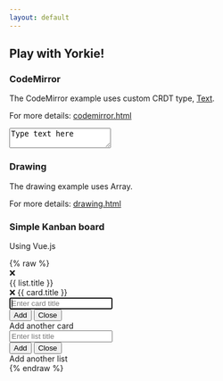 ```yaml
---
layout: default
---
```

<section class="demo">
  <div class="wrapper">
    <h2>Play with Yorkie!</h2>
    <h3>CodeMirror</h3>
    <p>The CodeMirror example uses custom CRDT type, <a href="/docs/master/js-sdk#text">Text</a>.</p>
    <p>For more details: <a href="https://github.com/yorkie-team/yorkie-js-sdk/blob/master/dist/index.html">codemirror.html</a></p>
    <div class="text">
      <textarea id="text-editor">Type text here</textarea>
    </div>
    <h3>Drawing</h3>
    <p>The drawing example uses Array.</p>
    <p>For more details: <a href="https://github.com/yorkie-team/yorkie-js-sdk/blob/master/dist/drawing.html">drawing.html</a></p>
    <div class="drawing">
      <canvas id="drawing-panel" width="480px" height="300px"></canvas>
    </div>
    <h3>Simple Kanban board</h3>
    <p>Using Vue.js</p>
    <div class="kanban" id="kanban-board">
{% raw %}
      <div v-cloak class="list" v-for="list in lists">
        <span class="delete" v-on:click="deleteList(list)">❌</span>
        <div class="title">{{ list.title }}</div>
        <div class="card" v-for="card in list.cards">
          <span class="delete" v-on:click="deleteCard(list, card)">❌</span>
          {{ card.title }}
        </div>
        <div class="add-card">
          <div v-if="isOpened(list.getID())" class="add-form">
            <input type="text" v-model="title" v-on:keyup.enter="addCard(list)" placeholder="Enter card title" autofocus>
            <div class="buttons">
              <input type="button" value="Add" v-on:click="addCard(list)">
              <input type="button" value="Close" class="pull-right" v-on:click="closeForm(list)">
            </div>
          </div>
          <div v-else class="add-card-opener" v-on:click="openForm(list.getID(), $event)">Add another card</div>
        </div>
      </div>
      <div class="add-list">
        <div v-if="isOpened(0)" class="add-form">
          <input type="text" v-model="title" v-on:keyup.enter="addList()" placeholder="Enter list title" autofocus>
          <div class="buttons">
            <input type="button" value="Add" v-on:click="addList()">
            <input type="button" value="Close" class="pull-right" v-on:click="closeForm()">
          </div>
        </div>
        <div v-else class="add-list-opener" v-on:click="openForm(0, $event)">Add another list</div>
      </div>
{% endraw %}
    </div>
  </div>
</section>
<script src="/static/js/demo-util.js"></script>
<script src="/static/js/demo-codemirror.js"></script>
<script src="/static/js/demo-drawing.js"></script>
<script src="https://cdn.jsdelivr.net/npm/vue"></script>
<script src="/static/js/demo-kanban.js"></script>

<script>
  const placeholder = document.getElementById('text-editor');
  const drawingPanel = document.getElementById('drawing-panel');
  const kanbanBoard = document.getElementById('kanban-board');

  async function main() {
    try {
      // 01. create client with RPCAddr(envoy) then activate it.
      const client = yorkie.createClient('/api');
      await client.activate();

      await createTextExample(client, placeholder);
      await createDrawingExample(client, drawingPanel);
      await createKanbanExample(client, kanbanBoard);
    } catch (e) {
      console.error(e);
    }
  }

  main();
</script>
